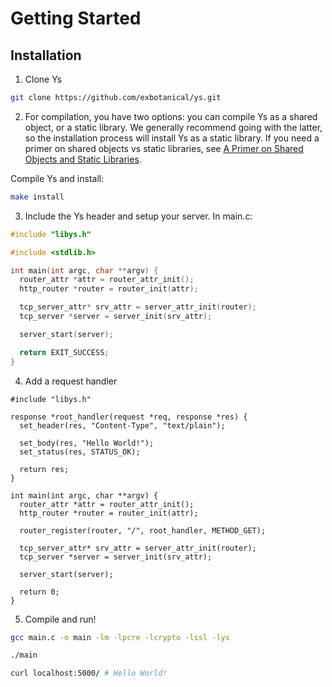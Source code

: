 # Getting Started

## Installation

1. Clone Ys

```sh [git]
git clone https://github.com/exbotanical/ys.git
```

2. For compilation, you have two options: you can compile Ys as a shared object, or a static library. We generally recommend going with the latter, so the installation process will install Ys as a static library. If you need a primer on shared objects vs static libraries, see [A Primer on Shared Objects and Static Libraries](./shared-vs-static.md).

Compile Ys and install:
```sh
make install
```

3. Include the Ys header and setup your server. In main.c:

```c
#include "libys.h"

#include <stdlib.h>

int main(int argc, char **argv) {
  router_attr *attr = router_attr_init();
  http_router *router = router_init(attr);

  tcp_server_attr* srv_attr = server_attr_init(router);
  tcp_server *server = server_init(srv_attr);

  server_start(server);

  return EXIT_SUCCESS;
}
```

4. Add a request handler

```c{3-10,16}
#include "libys.h"

response *root_handler(request *req, response *res) {
  set_header(res, "Content-Type", "text/plain");

  set_body(res, "Hello World!");
  set_status(res, STATUS_OK);

  return res;
}

int main(int argc, char **argv) {
  router_attr *attr = router_attr_init();
  http_router *router = router_init(attr);

  router_register(router, "/", root_handler, METHOD_GET);

  tcp_server_attr* srv_attr = server_attr_init(router);
  tcp_server *server = server_init(srv_attr);

  server_start(server);

  return 0;
}
```

5. Compile and run!


```sh [gcc]
gcc main.c -o main -lm -lpcre -lcrypto -lssl -lys
```

```sh
./main
```

```sh
curl localhost:5000/ # Hello World!
```
